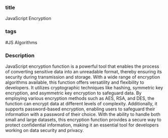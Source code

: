### title

JavaScript Encryption 

### tags

#JS Algorithms

### Description

JavaScript encryption function is a powerful tool that enables the process of converting sensitive data into an unreadable format, thereby ensuring its security during transmission and storage. With a wide range of encryption algorithms available, this function offers versatility and flexibility to developers. It utilizes cryptographic techniques like hashing, symmetric key encryption, and asymmetric key encryption to safeguard data. By employing various encryption methods such as AES, RSA, and DES, the function can encrypt data at different levels of complexity. Additionally, it supports password-based encryption, enabling users to safeguard their information with a password of their choice. With the ability to handle both small and large datasets, this encryption function provides a secure way to protect confidential information, making it an essential tool for developers working on data security and privacy.